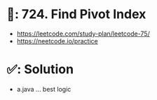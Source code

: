 # 📄: 724. Find Pivot Index

<!-- - 0_asdf :- https://github.com/withrvr/DSA-Final-450-Sheet -->
- https://leetcode.com/study-plan/leetcode-75/
- https://neetcode.io/practice

# ✅: Solution

- a.java ... best logic
